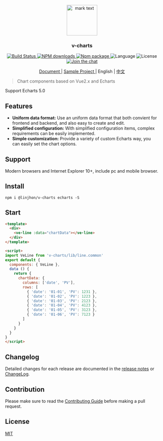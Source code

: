 <p align="center">
<img src="./examples/favicon.ico" alt="mark text" width="100" height="100">
</p>

<h3 align="center">v-charts</h3>

<p align="center">
  <a href="https://travis-ci.org/linjhon/v-charts">
    <img src="https://travis-ci.org/linjhon/v-charts.svg?branch=master" alt="Build Status">
  </a>
  <a href="https://npmjs.org/package/@linjhon/v-charts">
    <img src="http://img.shields.io/npm/dm/v-charts.svg" alt="NPM downloads">
  </a>
  <a href="https://www.npmjs.org/package/@linjhon/v-charts">
    <img src="https://img.shields.io/npm/v/v-charts.svg" alt="Npm package">
  </a>
  <a>
    <img src="https://img.shields.io/badge/language-javascript-yellow.svg" alt="Language">
  </a>
  <a>
    <img src="https://img.shields.io/badge/license-MIT-000000.svg" alt="License">
  </a>
  <a href="https://gitter.im/linjhon/v-charts?utm_source=badge&utm_medium=badge&utm_campaign=pr-badge&utm_content=badge">
    <img src="https://badges.gitter.im/linjhon/v-charts.svg" alt="Join the chat">
  </a>
</p>

<p align="center">
  <a href="https://www.linjhon.com/v-charts/#/en/">
    Document
  </a>
  <span> | </span>
  <a href="https://codesandbox.io/s/z69myovqzx">
    Sample Project
  </a>
  <span> | </span>
  <a>
    English
  </a>
  <span> | </span>
  <a href="./README_CN.md">
    中文
  </a>
</p>

> Chart components based on Vue2.x and Echarts

Support Echarts 5.0

## Features

- **Uniform data format:** Use an uniform data format that both convient for frontend and backend, and also easy to create and edit.
- **Simplified configuration:** With simplified configuration items, complex requirements can be easily implemented.
- **Simple customization:** Provide a variety of custom Echarts way, you can easily set the chart options.

## Support

Modern browsers and Internet Explorer 10+, include pc and mobile browser.

## Install

```
npm i @linjhon/v-charts echarts -S
```

## Start

```html
<template>
  <div>
    <ve-line :data="chartData"></ve-line>
  </div>
</template>

<script>
import VeLine from 'v-charts/lib/line.common'
export default {
  components: { VeLine },
  data () {
    return {
      chartData: {
        columns: ['date', 'PV'],
        rows: [
          { 'date': '01-01', 'PV': 1231 },
          { 'date': '01-02', 'PV': 1223 },
          { 'date': '01-03', 'PV': 2123 },
          { 'date': '01-04', 'PV': 4123 },
          { 'date': '01-05', 'PV': 3123 },
          { 'date': '01-06', 'PV': 7123 }
        ]
      }
    }
  }
}
</script>
```

## Changelog

Detailed changes for each release are documented in the [release notes](https://github.com/linjhon/v-charts/releases) or [ChangeLog](./CHANGELOG.md).

## Contribution

Please make sure to read the [Contributing Guide](./CONTRIBUTING.md) before making a pull request.

## License

[MIT](http://opensource.org/licenses/MIT)
